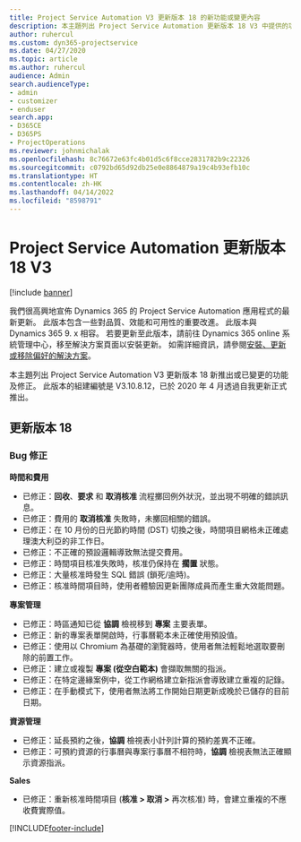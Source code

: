 ```yaml
---
title: Project Service Automation V3 更新版本 18 的新功能或變更內容
description: 本主題列出 Project Service Automation 更新版本 18 V3 中提供的功能和修正。
author: ruhercul
ms.custom: dyn365-projectservice
ms.date: 04/27/2020
ms.topic: article
ms.author: ruhercul
audience: Admin
search.audienceType:
- admin
- customizer
- enduser
search.app:
- D365CE
- D365PS
- ProjectOperations
ms.reviewer: johnmichalak
ms.openlocfilehash: 8c76672e63fc4b01d5c6f8cce2831782b9c22326
ms.sourcegitcommit: c0792bd65d92db25e0e8864879a19c4b93efb10c
ms.translationtype: HT
ms.contentlocale: zh-HK
ms.lasthandoff: 04/14/2022
ms.locfileid: "8598791"
---
```

# <a name="project-service-automation-update-release-18-v3"></a>Project Service Automation 更新版本 18 V3

[!include [banner](../includes/psa-now-project-operations.md)]

我們很高興地宣佈 Dynamics 365 的 Project Service Automation 應用程式的最新更新。 此版本包含一些對品質、效能和可用性的重要改進。 此版本與 Dynamics 365 9. x 相容。 若要更新至此版本，請前往 Dynamics 365 online 系統管理中心，移至解決方案頁面以安裝更新。 如需詳細資訊，請參閱[安裝、更新或移除偏好的解決方案](/power-platform/admin/install-remove-preferred-solution)。

本主題列出 Project Service Automation V3 更新版本 18 新推出或已變更的功能及修正。 此版本的組建編號是 V3.10.8.12，已於 2020 年 4 月透過自我更新正式推出。

## <a name="update-release-18"></a>更新版本 18

### <a name="bug-fixes"></a>Bug 修正

**時間和費用**

- 已修正：**回收**、**要求** 和 **取消核准** 流程擲回例外狀況，並出現不明確的錯誤訊息。
- 已修正：費用的 **取消核准** 失敗時，未擲回相關的錯誤。
- 已修正：在 10 月份的日光節約時間 (DST) 切換之後，時間項目網格未正確處理澳大利亞的非工作日。
- 已修正：不正確的預設邏輯導致無法提交費用。
- 已修正：時間項目核准失敗時，核准仍保持在 **擱置** 狀態。
- 已修正：大量核准時發生 SQL 錯誤 (鎖死/逾時)。
- 已修正：核准時間項目時，使用者體驗因更新團隊成員而產生重大效能問題。

**專案管理**

- 已修正：時區通知已從 **協調** 檢視移到 **專案** 主要表單。
- 已修正：新的專案表單開啟時，行事曆範本未正確使用預設值。
- 已修正：使用以 Chromium 為基礎的瀏覽器時，使用者無法輕鬆地選取要刪除的前置工作。
- 已修正：建立或複製 **專案 (從空白範本)** 會擷取無關的指派。
- 已修正：在特定邊緣案例中，從工作網格建立新指派會導致建立重複的記錄。
- 已修正：在手動模式下，使用者無法將工作開始日期更新成晚於已儲存的目前日期。

**資源管理**

- 已修正：延長預約之後，**協調** 檢視表小計列計算的預約差異不正確。
- 已修正：可預約資源的行事曆與專案行事曆不相符時，**協調** 檢視表無法正確顯示資源指派。

**Sales**

- 已修正：重新核准時間項目 (**核准 > 取消 >** 再次核准) 時，會建立重複的不應收費實際值。


[!INCLUDE[footer-include](../includes/footer-banner.md)]
